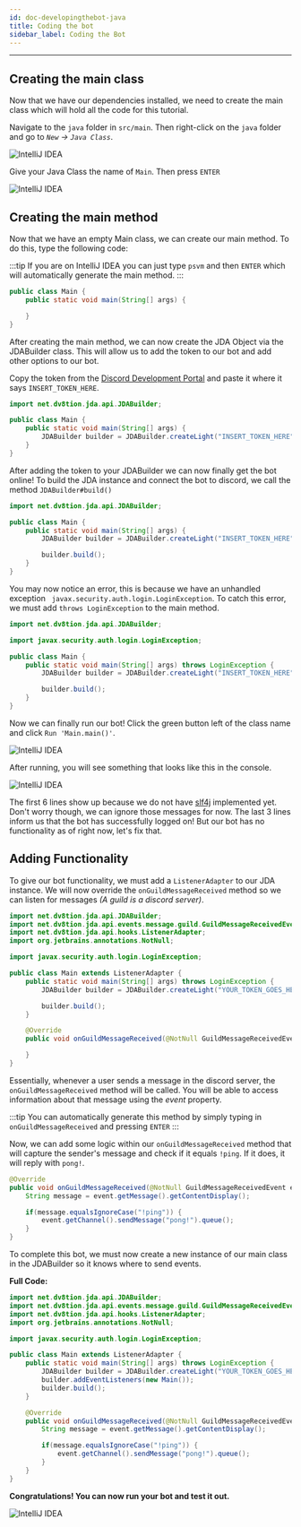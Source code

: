 ```yaml
---
id: doc-developingthebot-java
title: Coding the bot
sidebar_label: Coding the Bot
---
```


---

## Creating the main class

Now that we have our dependencies installed, we need to create the main class which will hold all the code for this tutorial.

Navigate to the `java` folder in `src/main`. Then right-click on the `java` folder and go to _`New` -> `Java Class`_.

![IntelliJ IDEA](../../../static/img/java-docs/build_your_first_bot/byfb_3/intellij_newProject5.png "IntelliJ IDEA")

Give your Java Class the name of `Main`. Then press `ENTER`

![IntelliJ IDEA](../../../static/img/java-docs/build_your_first_bot/byfb_3/intellij_newProject6.png "IntelliJ IDEA")

## Creating the main method

Now that we have an empty Main class, we can create our main method. To do this, type the following code:

:::tip
If you are on IntelliJ IDEA you can just type `psvm` and then `ENTER` which will automatically generate the main method.
:::

```java {2-4}
public class Main {
    public static void main(String[] args) {

    }
}
```

After creating the main method, we can now create the JDA Object via the JDABuilder class. This will allow us to add the token to our bot and add other options to our bot.

Copy the token from the [Discord Development Portal](https://discord.com/developers/applications) and paste it where it says `INSERT_TOKEN_HERE`.

```java {1,5}
import net.dv8tion.jda.api.JDABuilder;

public class Main {
    public static void main(String[] args) {
        JDABuilder builder = JDABuilder.createLight("INSERT_TOKEN_HERE");
    }
}
```

After adding the token to your JDABuilder we can now finally get the bot online! To build the JDA instance and connect the bot to discord, we call the method `JDABuilder#build()`

```java {7}
import net.dv8tion.jda.api.JDABuilder;

public class Main {
    public static void main(String[] args) {
        JDABuilder builder = JDABuilder.createLight("INSERT_TOKEN_HERE");

        builder.build();
    }
}
```

You may now notice an error, this is because we have an unhandled exception ` javax.security.auth.login.LoginException`. To catch this error, we must add `throws LoginException` to the main method.

```java {3,6}
import net.dv8tion.jda.api.JDABuilder;

import javax.security.auth.login.LoginException;

public class Main {
    public static void main(String[] args) throws LoginException {
        JDABuilder builder = JDABuilder.createLight("INSERT_TOKEN_HERE");

        builder.build();
    }
}
```

Now we can finally run our bot! Click the green button left of the class name and click `Run 'Main.main()'`.

![IntelliJ IDEA](../../../static/img/java-docs/build_your_first_bot/byfb_3/intellij_newProject7.png "IntelliJ IDEA")

After running, you will see something that looks like this in the console.

![IntelliJ IDEA](../../../static/img/java-docs/build_your_first_bot/byfb_3/intellij_newProject8.png "IntelliJ IDEA")

The first 6 lines show up because we do not have [slf4j](http://www.slf4j.org/) implemented yet. Don't worry though, we can ignore those messages for now. The last 3 lines inform us that the bot has successfully logged on! But our bot has no functionality as of right now, let's fix that.

## Adding Functionality

To give our bot functionality, we must add a `ListenerAdapter` to our JDA instance. We will now override the `onGuildMessageReceived` method so we can listen for messages _(A guild is a discord server)_.

```java {2,3-4,15-18}
import net.dv8tion.jda.api.JDABuilder;
import net.dv8tion.jda.api.events.message.guild.GuildMessageReceivedEvent;
import net.dv8tion.jda.api.hooks.ListenerAdapter;
import org.jetbrains.annotations.NotNull;

import javax.security.auth.login.LoginException;

public class Main extends ListenerAdapter {
    public static void main(String[] args) throws LoginException {
        JDABuilder builder = JDABuilder.createLight("YOUR_TOKEN_GOES_HERE");

        builder.build();
    }

    @Override
    public void onGuildMessageReceived(@NotNull GuildMessageReceivedEvent event) {

    }
}
```

Essentially, whenever a user sends a message in the discord server, the `onGuildMessageReceived` method will be called. You will be able to access information about that message using the _event_ property.

:::tip
You can automatically generate this method by simply typing in `onGuildMessageReceived` and pressing `ENTER`
:::

Now, we can add some logic within our `onGuildMessageReceived` method that will capture the sender's message and check if it equals `!ping`. If it does, it will reply with `pong!`.

```java {3-7}
@Override
public void onGuildMessageReceived(@NotNull GuildMessageReceivedEvent event) {
    String message = event.getMessage().getContentDisplay();

    if(message.equalsIgnoreCase("!ping")) {
        event.getChannel().sendMessage("pong!").queue();
    }
}
```

To complete this bot, we must now create a new instance of our main class in the JDABuilder so it knows where to send events.

**Full Code:**

```java {11}
import net.dv8tion.jda.api.JDABuilder;
import net.dv8tion.jda.api.events.message.guild.GuildMessageReceivedEvent;
import net.dv8tion.jda.api.hooks.ListenerAdapter;
import org.jetbrains.annotations.NotNull;

import javax.security.auth.login.LoginException;

public class Main extends ListenerAdapter {
    public static void main(String[] args) throws LoginException {
        JDABuilder builder = JDABuilder.createLight("YOUR_TOKEN_GOES_HERE");
        builder.addEventListeners(new Main());
        builder.build();
    }

    @Override
    public void onGuildMessageReceived(@NotNull GuildMessageReceivedEvent event) {
        String message = event.getMessage().getContentDisplay();

        if(message.equalsIgnoreCase("!ping")) {
            event.getChannel().sendMessage("pong!").queue();
        }
    }
}
```

**Congratulations! You can now run your bot and test it out.**

![IntelliJ IDEA](../../../static/img/java-docs/build_your_first_bot/byfb_3/intellij_newProject9.png "IntelliJ IDEA")
